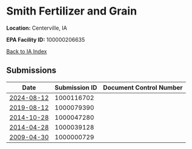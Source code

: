 # Smith Fertilizer and Grain

**Location:** Centerville, IA

**EPA Facility ID:** 100000206635

[Back to IA Index](../../index.md)

## Submissions

| Date | Submission ID | Document Control Number |
|------|--------------|-------------------------|
| [2024-08-12](submissions/1000116702.md) | 1000116702 |  |
| [2019-08-12](submissions/1000079390.md) | 1000079390 |  |
| [2014-10-28](submissions/1000047280.md) | 1000047280 |  |
| [2014-04-28](submissions/1000039128.md) | 1000039128 |  |
| [2009-04-30](submissions/1000000729.md) | 1000000729 |  |
